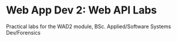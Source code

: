 # Web App Dev 2: Web API Labs

Practical labs for the WAD2 module, BSc. Applied/Software Systems Dev/Forensics 